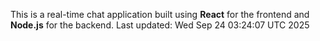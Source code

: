 This is a real-time chat application built using **React** for the frontend and **Node.js** for the backend.
Last updated: Wed Sep 24 03:24:07 UTC 2025

